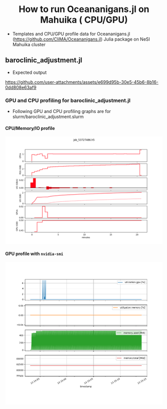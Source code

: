 <h1 align="center">
   How to run Oceananigans.jl on Mahuika ( CPU/GPU)
</h1>


* Templates and CPU/GPU profile data for Oceananigans.jl (https://github.com/CliMA/Oceananigans.jl)  Julia package on NeSI Mahuika cluster

## baroclinic_adjustment.jl

* Expected output

https://github.com/user-attachments/assets/e699d95b-30e5-45b6-8b16-0dd808e63af9


### GPU and CPU profiling for baroclinic_adjustment.jl

* Following GPU and CPU profiling graphs are for slurm/baroclinic_adjustment.slurm

#### CPU/Memory/IO profile

<p align="center">
<img src="./profile-data/baroclinic_adjustment_53727486_profile.png"  width="800" alt="CPU/Memory/IO profile">
</p>

#### GPU profile with `nvidia-smi`

<p align="center">
<img src="./profile-data/baroclinic_adjustment-gpustats_53727486_figure.png" width="800" alt="GPU profile with nvidia-smi">
</p>